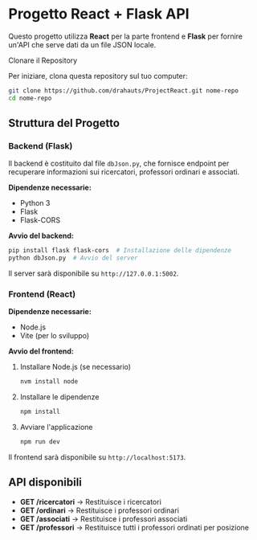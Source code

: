 # Progetto React + Flask API

Questo progetto utilizza **React** per la parte frontend e **Flask** per fornire un'API che serve dati da un file JSON locale.

Clonare il Repository

Per iniziare, clona questa repository sul tuo computer:

```bash
git clone https://github.com/drahauts/ProjectReact.git nome-repo
cd nome-repo
```

## Struttura del Progetto

### Backend (Flask)

Il backend è costituito dal file `dbJson.py`, che fornisce endpoint per recuperare informazioni sui ricercatori, professori ordinari e associati.

**Dipendenze necessarie:**

- Python 3
- Flask
- Flask-CORS

**Avvio del backend:**

```bash
pip install flask flask-cors  # Installazione delle dipendenze
python dbJson.py  # Avvio del server
```

Il server sarà disponibile su `http://127.0.0.1:5002`.

### Frontend (React)

**Dipendenze necessarie:**

- Node.js
- Vite (per lo sviluppo)

**Avvio del frontend:**

1. Installare Node.js (se necessario)
   ```bash
   nvm install node
   ```
2. Installare le dipendenze
   ```bash
   npm install
   ```
3. Avviare l'applicazione
   ```bash
   npm run dev
   ```

Il frontend sarà disponibile su `http://localhost:5173`.

## API disponibili

- **GET /ricercatori** → Restituisce i ricercatori
- **GET /ordinari** → Restituisce i professori ordinari
- **GET /associati** → Restituisce i professori associati
- **GET /professori** → Restituisce tutti i professori ordinati per posizione
